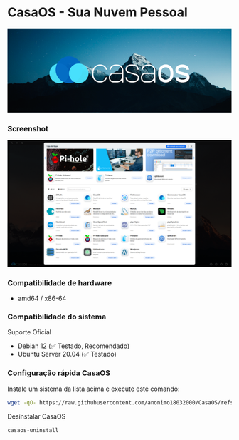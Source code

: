 
# CasaOS - Sua Nuvem Pessoal

<p align="center">
    <!-- CasaOS Banner -->
    <picture>
        <source media="(prefers-color-scheme: dark)" srcset="https://raw.githubusercontent.com/IceWhaleTech/logo/main/casaos/casaos_banner_dark_night_800x300.png">
        <source media="(prefers-color-scheme: light)" srcset="https://raw.githubusercontent.com/IceWhaleTech/logo/main/casaos/casaos_banner_twilight_blue_800x300.png">
        <img alt="CasaOS" src="https://raw.githubusercontent.com/IceWhaleTech/logo/main/casaos/casaos_banner_twilight_blue_800x300.png">
    </picture>
    <br/>

### Screenshot
<p align="center">
    <!-- CasaOS Banner -->
    <picture>
        <img alt="CasaOS" src="https://raw.githubusercontent.com/anonimo18032000/CasaOS/refs/heads/main/Lista_de_Apps.png">
    </picture>
    <br/>
<p/>
    
### Compatibilidade de hardware

- amd64 / x86-64

### Compatibilidade do sistema

Suporte Oficial
- Debian 12 (✅ Testado, Recomendado)
- Ubuntu Server 20.04 (✅ Testado)

### Configuração rápida CasaOS

Instale um sistema da lista acima e execute este comando:

```sh
wget -qO- https://raw.githubusercontent.com/anonimo18032000/CasaOS/refs/heads/main/casaos-install.sh | bash
```


Desinstalar CasaOS


```sh
casaos-uninstall
```
